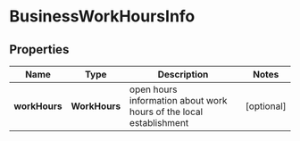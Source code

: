 # BusinessWorkHoursInfo


## Properties

| Name | Type | Description | Notes |
|------------ | ------------- | ------------- | -------------|
**workHours** | **WorkHours** | open hours<br>information about work hours of the local establishment |[optional]|